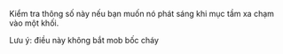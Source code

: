 Kiểm tra thông số này nếu bạn muốn nó phát sáng khi mục tầm xa chạm vào một khối.

Lưu ý: điều này không bắt mob bốc cháy
